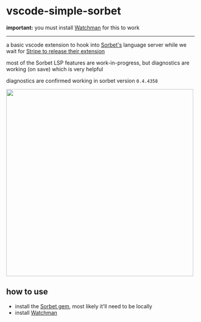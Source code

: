 # vscode-simple-sorbet

**important:** you must install [Watchman](https://facebook.github.io/watchman/docs/install.html) for this to work

---

a basic vscode extension to hook into [Sorbet's](https://github.com/sorbet/sorbet) language server while we wait for [Stripe to release their extension](https://twitter.com/darkdimius/status/1141785271958167553)

most of the Sorbet LSP features are work-in-progress, but diagnostics are working (on save) which is very helpful

diagnostics are confirmed working in sorbet version `0.4.4358`

<img src='https://d.pr/i/ncAtQb.gif' width='500'>

## how to use

- install the [Sorbet gem](https://rubygems.org/gems/sorbet), most likely it'll need to be locally
- install [Watchman](https://facebook.github.io/watchman/docs/install.html)

